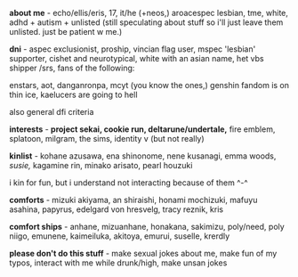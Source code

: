 **about me** - echo/ellis/eris, 17, it/he (+neos,) aroacespec lesbian, tme, white, adhd + autism + unlisted (still speculating about stuff so i'll just leave them unlisted. just be
patient w me.)

**dni** - aspec exclusionist, proship, vincian flag user, mspec 'lesbian' supporter, cishet and neurotypical, white with an asian name, het vbs shipper /srs, fans of the following: 

enstars, aot, danganronpa, mcyt (you know the ones,) genshin fandom is on thin ice, kaelucers are going to hell 

also general dfi criteria

**interests** - **project sekai, cookie run, deltarune/undertale,** fire emblem, splatoon, milgram, the sims, identity v (but not really)

**kinlist** - kohane azusawa, ena shinonome, nene kusanagi, emma woods, *susie,* kagamine rin, minako arisato, pearl houzuki

i kin for fun, but i understand not interacting because of them ^-^

**comforts** - mizuki akiyama, an shiraishi, honami mochizuki, mafuyu asahina, papyrus, edelgard von hresvelg, tracy reznik, kris

**comfort ships** - anhane, mizuanhane, honakana, sakimizu, poly/need, poly niigo, emunene, kaimeiluka, akitoya, emurui, suselle, krerdly

**please don't do this stuff** - make sexual jokes about me, make fun of my typos, interact with me while drunk/high, make unsan jokes
